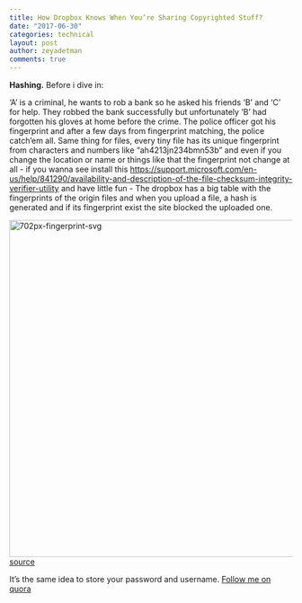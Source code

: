 ```yaml
---
title: How Dropbox Knows When You’re Sharing Copyrighted Stuff?
date: "2017-06-30"
categories: technical
layout: post
author: zeyadetman
comments: true
---
```


<div dir="ltr"><strong>Hashing.</strong>
Before i dive in:

‘A’ is a criminal, he wants to rob a bank so he asked his friends ‘B’ and ‘C’ for help. They robbed the bank successfully but unfortunately ‘B’ had forgotten his gloves at home before the crime. The police officer got his fingerprint and after a few days from fingerprint matching, the police catch’em all.
Same thing for files, every tiny file has its unique fingerprint from characters and numbers like “ah4213jn234bmn53b” and even if you change the location or name or things like that the fingerprint not change at all - if you wanna see install this <a href="https://support.microsoft.com/en-us/help/841290/availability-and-description-of-the-file-checksum-integrity-verifier-utility" target="_blank" rel="noopener noreferrer">https://support.microsoft.com/en-us/help/841290/availability-and-description-of-the-file-checksum-integrity-verifier-utility</a> and have little fun - The dropbox has a big table with the fingerprints of the origin files and when you upload a file, a hash is generated and if its fingerprint exist the site blocked the uploaded one.

<img class="alignnone size-full wp-image-1763 img-fluid" src="https://zeyadetman.files.wordpress.com/2017/05/702px-fingerprint-svg.png" alt="702px-fingerprint-svg" width="702" height="600" /> <a href="https://upload.wikimedia.org/wikipedia/commons/thumb/0/09/Fingerprint.svg/702px-Fingerprint.svg.png" target="_blank" rel="noopener noreferrer">source</a><br>

It’s the same idea to store your password and username.
<a href="https://www.quora.com/profile/Zeyad-Etman" target="_blank" rel="noopener noreferrer">Follow me on quora</a>

</div>
